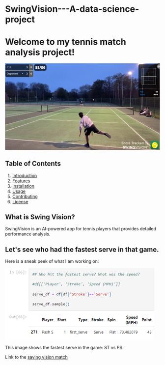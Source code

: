 # SwingVision---A-data-science-project

# Welcome to my tennis match analysis project!

![](SVscreenshot.png)

## Table of Contents
1. [Introduction](#introduction)
2. [Features](#features)
3. [Installation](#installation)
4. [Usage](#usage)
5. [Contributing](#contributing)
6. [License](#license)

## What is Swing Vision?

SwingVision is an AI-powered app for tennis players that provides detailed performance analysis.

## Let's see who had the fastest serve in that game.

Here is a sneak peek of what I am working on:

![Example Image](fastest_serve.png)

This image shows the fastest serve in the game: ST vs PS.

Link to the [saving vision match](https://swing.vision/matches/2b1cd6b2-7b15-41e4-893e-07050787d89b) 
